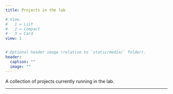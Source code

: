 ```yaml
---
title: Projects in the lab

# View.
#   1 = List
#   2 = Compact
#   3 = Card
view: 1


# Optional header image (relative to `static/media/` folder).
header:
  caption: ""
  image: ""
---
```


A collection of projects currently running in the lab.

--------------------------------------
